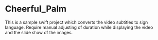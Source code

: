 # Cheerful_Palm
This is a sample swift project which converts the video subtitles to sign language. Require manual adjusting of duration while displaying the video and the slide show of the images.
